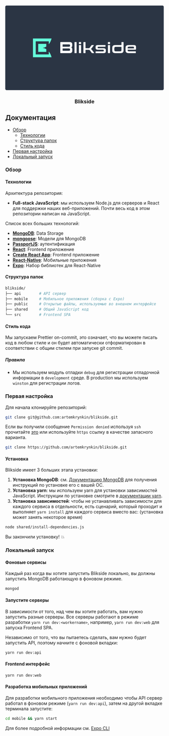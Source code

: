<div align="center">

  [![Blikside](./public/img/media.png)](https://blikside.com)

  ### Blikside

</div>



## Документация
- [Обзор](#обзор)
    - [Технологии](#технологии)
    - [Структура папок](#структура-папок)
    - [Стиль кода](#стиль-кода)
- [Первая настройка](#первая-настройка)
- [Локальный запуск](#локальный-запуск)


### Обзор

#### Технологии

Архитектура репозитория:

- **Full-stack JavaScript**: мы используем Node.js для серверов и React для поддержки наших веб-приложений. Почти весь код в этом репозитории написан на JavaScript.

Список всех больших технологий:

- [**MongoDB**](https://www.mongodb.com/): Data Storage
- [**mongoose**](https://mongoosejs.com/): Модели для MongoDB
- [**PassportJS**](http://www.passportjs.org): аутентификация
- [**React**](https://facebook.github.io/react/): Frontend приложение
- [**Create React App**](https://facebook.github.io/create-react-app/): Frontend приложение
- [**React-Native**](https://facebook.github.io/react-native/): Мобильные приложения
- [**Expo**](https://expo.io/): Набор библиотек для React-Native

#### Структура папок

```sh
blikside/
├── api        # API сервер
├── mobile     # Мобильное приложения (сборка с Expo)
├── public     # Открытые файлы, используемые во внешнем интерфейсе
├── shared     # Общий JavaScript код
└── src        # Frontend SPA
```

#### Стиль кода

Мы запускаем Prettier on-commit, это означает, что вы можете писать код в любом стиле и он будет автоматически отформатирован в соответствии с общим стилем при запуске git commit.

##### Правила
- Мы используем модуль отладки `debug` для регистрации отладочной информации в `development` среде. В production мы используем `winston` для регистрации логов.


### Первая настройка

Для начала клонируйте репозиторий:
```sh
git clone git@github.com:artemkrynkin/blikside.git
```
Если вы получили сообщение `Permission denied` используя `ssh` прочитайте [это](https://help.github.com/articles/error-permission-denied-publickey/)
или используйте `https` ссылку в качестве запасного варианта.
```sh
git clone https://github.com/artemkrynkin/blikside.git
```

#### Установка

Blikside имеет 3 больших этапа установки:

1. **Установка MongoDB**: см. [Документацию MongoDB](https://docs.mongodb.com/guides/server/install/) для получения инструкций по установке его с вашей ОС.
2. **Установка yarn**: мы используем yarn для установки зависимостей JavaScript. Инструкции по установке смотрите в [документации yarn](https://yarnpkg.com/en/docs/install).
3. **Установка зависимостей**: чтобы не устанавливать зависимости для каждого сервиса в отдельности, есть сценарий, который проходит и выполняет `yarn install` для каждого сервиса вместо вас: (установка может занять некоторое время)
```sh
node shared/install-dependencies.js
```

Вы закончили установку! 💥

### Локальный запуск

#### Фоновые сервисы

Каждый раз когда вы хотите запустить Blikside локально, вы должны запустить MongoDB работающую в фоновом режиме.

```sh
mongod
```

#### Запустите серверы

В зависимости от того, над чем вы хотите работать, вам нужно запустить разные серверы. Все серверы работают в режиме разработки `yarn run dev:<workername>`, например, `yarn run dev:web` для запуска Frontend SPA.

Независимо от того, что вы пытаетесь сделать, вам нужно будет запустить API, поэтому начните с фоновой вкладки:
```sh
yarn run dev:api
```

#### Frontend интерфейс
```sh
yarn run dev:web
```

#### Разработка мобильных приложений

Для разработки мобильного приложения необходимо чтобы API сервер работал в фоновом режиме (`yarn run dev:api`), затем на другой вкладке терминала запустите:
```sh
cd mobile && yarn start
```
Для более подробной информации см. [Expo CLI](https://docs.expo.io/versions/v35.0.0/workflow/expo-cli/)
